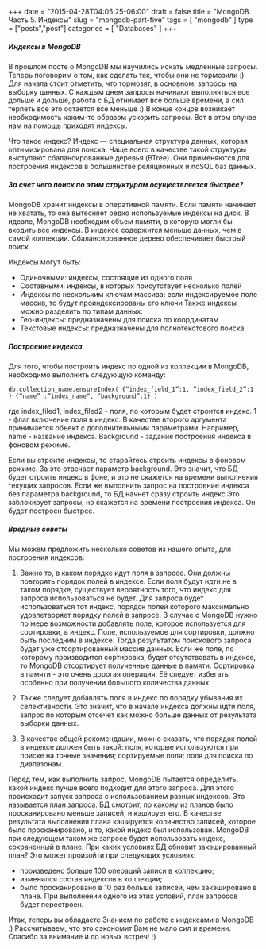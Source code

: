 +++
date = "2015-04-28T04:05:25-06:00"
draft = false
title = "MongoDB. Часть 5. Индексы"
slug = "mongodb-part-five"
tags = [ "mongodb" ]
type = ["posts","post"]
categories = [
    "Databases"
]
+++
##### Индексы в MongoDB

В прошлом посте о MongoDB  мы научились искать медленные запросы. Теперь поговорим о том, как сделать так, чтобы они не тормозили :) Для начала стоит отметить, что тормозят, в основном, запросы на выборку данных. С каждым днем запросы начинают выполняться все дольше и дольше, работа с БД отнимает все больше времени, а сил терпеть все это остается все меньше :) В конце концов возникает необходимость каким-то образом ускорить запросы. Вот в этом случае нам на помощь приходят индексы.

Что такое индекс? Индекс — специальная структура данных, которая оптимизирована для поиска. Чаще всего в качестве такой структуры выступают сбалансированные деревья (BTree). Они применяются для построения индексов в большинстве реляционных и noSQL баз данных. 

##### За счет чего поиск по этим структурам осуществляется быстрее?
MongoDB хранит индексы в оперативной памяти. Если памяти начинает не хватать, то она вытесняет редко используемые индексы на диск. В идеале, MongoDB необходим объем памяти, в которую могли бы входить все индексы. В индексе содержится меньше данных, чем в самой коллекции. Сбалансированное дерево обеспечивает быстрый поиск.

Индексы могут быть:
- Одиночными: индексы, состоящие из одного поля
- Составными: индексы, в которых присутствует несколько полей
- Индексы по нескольким ключам массива: если индексируемое поле массив, то будут проиндексированы его ключи
Также индексы можно разделить по типам данных:
- Гео-индексы: предназначены для поиска по координатам
- Текстовые индексы: предназначены для полнотекстового поиска

##### Построение индекса
Для того, чтобы построить индекс по одной из коллекции в MongoDB, необходимо выполнить следующую команду:

`
db.collection_name.ensureIndex(
{“index_field_1”:1, “index_field_2”:1 }
{“name” :”index_name“, “background”:1}
)
`

где index_filed1, index_filed2 - поля, по которым будет строится индекс. 1 - флаг включение поля в индекс. В качестве второго аргумента принимается объект c дополнительными параметрами. Например, name - название индекса. Background - задание построения индекса в фоновом режиме.

Если вы строите индексы, то старайтесь строить индексы в фоновом режиме. За это отвечает параметр background. Это значит, что БД будет строить индекс в фоне, и это не скажется на времени выполнения текущих запросов. Если же выполнить запрос на построение индекса без параметра background, то БД начнет сразу строить индекс.Это заблокирует запросы, но скажется на времени построения индекса. Он будет построен быстрее.

##### Вредные советы
Мы можем предложить несколько советов из нашего опыта, для построения индексов:

1. Важно то, в каком порядке идут поля в запросе. Они должны повторять порядок полей в индексе. Если поля будут идти не в таком порядке, существует вероятность того, что индекс для запроса использоваться не будет. Для запроса будет использоваться тот индекс, порядок полей которого максимально удовлетворяет порядку полей в запросе. В случае с MongoDB нужно по мере возможности добавлять поле, которое используется для сортировки, в индекс. Поле, используемое для сортировки, должно быть последним в индексе. Тогда результатом поискового запроса будет уже отсортированный массив данных. Если же поле, по которому производится сортировка, будет отсутствовать в индексе, то MongoDB отсортирует полученные данные в памяти. Сортировка в памяти - это очень дорогая операция. Её следует избегать, особенно при получении большого количества данных. 

2. Также следует добавлять поля в индекс по порядку убывания их селективности. Это значит, что в начале индекса должны идти поля, запрос по которым отсечет как можно больше данных от результата выборки данных. 

3. В качестве общей рекомендации, можно сказать, что порядок полей в индексе должен быть такой: поля, которые используются при поиске на точные значения; сортируемые поля; поля для поиска по диапазонам.

Перед тем, как выполнить запрос, MongoDB пытается определить, какой индекс лучше всего подходит для этого запроса. Для этого происходит запуск запроса с использованием разных индексов. Это называется план запроса. БД смотрит, по какому из планов было просканировано меньше записей, и кэширует его. В качестве результата выполнения плана кэшируется количество записей, которое было просканировано, и то, какой индекс был использован. MongoDB при следующем таком же запросе будет использовать индекс, сохраненный в плане.
При каких условиях БД обновит закэшированный план? Это может произойти при следующих условиях:
- произведено больше 100 операций записи в коллекцию;
- изменился состав индексов в коллекции;
- было просканировано в 10 раз больше записей, чем закэшировано в плане.
При выполнении одного из этих условий, план запросов будет перестроен.

Итак, теперь вы обладаете Знанием по работе с индексами в MongoDB :) Рассчитываем, что это сэкономит Вам не мало сил и времени. Спасибо за внимание и до новых встреч! ;)